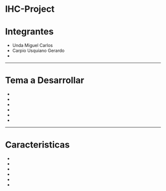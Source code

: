 # IHC-Project
# Integrantes
* Unda Miguel Carlos     
* Carpio Usquiano Gerardo
* 
*****
# Tema a Desarrollar
* 
* 
* 
* 
* 
* 
*****
# Caracteristicas
* 
* 
* 
* 
* 
* 
